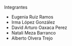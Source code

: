 Integrantes
- Eugenia Ruiz Ramos
- Irma López González
- David Arturo Oaxaca Perez
- Natali Meza Barranco
- Alberto Olvera Trejo
